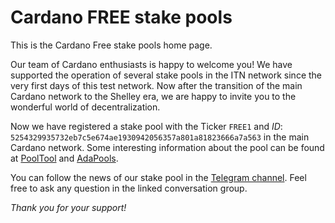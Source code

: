 # Cardano FREE stake pools

This is the Cardano Free stake pools home page.

Our team of Cardano enthusiasts is happy to welcome you! We have supported the operation of several stake pools in the ITN network since the very first days of this test network. Now after the transition of the main Cardano network to the Shelley era, we are happy to invite you to the wonderful world of decentralization.

Now we have registered a stake pool with the Ticker `FREE1` and *ID*: `5254329935732eb7c5e674ae1930942056357a801a81823666a7a563` in the main Cardano network.
Some interesting information about the pool can be found at [PoolTool](https://pooltool.io/pool/5254329935732eb7c5e674ae1930942056357a801a81823666a7a563) and [AdaPools](https://adapools.org/pool/5254329935732eb7c5e674ae1930942056357a801a81823666a7a563).

You can follow the news of our stake pool in the [Telegram channel](https://t.me/CardanoFreeStakePool). Feel free to ask any question in the linked conversation group.

*Thank you for your support!*
